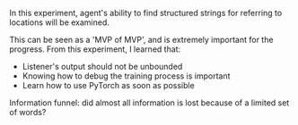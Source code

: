 In this experiment, agent's ability to find structured strings for referring to locations will be examined.

This can be seen as a 'MVP of MVP', and is extremely important for the progress. From this experiment, I learned that:
- Listener's output should not be unbounded
- Knowing how to debug the training process is important
- Learn how to use PyTorch as soon as possible

Information funnel: did almost all information is lost because of a limited set of words?
